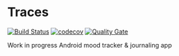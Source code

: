 # Traces

[![Build Status](https://travis-ci.org/JanaFlauschata/traces.svg?branch=master)](https://travis-ci.org/JanaFlauschata/traces)
[![codecov](https://codecov.io/gh/JanaFlauschata/Traces/branch/master/graph/badge.svg)](https://codecov.io/gh/JanaFlauschata/Traces)
[![Quality Gate](https://sonarcloud.io/api/badges/gate?key=traces)](https://sonarcloud.io/dashboard/index/traces)

Work in progress Android mood tracker &amp; journaling app

